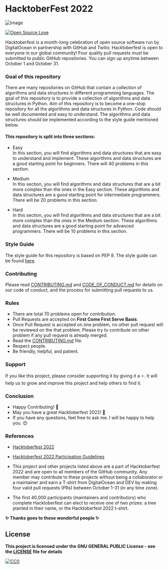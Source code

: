 #                                                    HacktoberFest 2022
![image](https://user-images.githubusercontent.com/99472914/192144059-5cd0b329-f238-474b-b475-7385eaa35d05.png)

 

[![Open Source Love](https://firstcontributions.github.io/open-source-badges/badges/open-source-v1/open-source.svg)](https://github.com/GDSC-CEC)


Hacktoberfest is a month-long celebration of open source software run by DigitalOcean in partnership with GitHub and Twilio. Hacktoberfest is open to everyone in our global community! Four quality pull requests must be submitted to public GitHub repositories. You can sign up anytime between October 1 and October 31.

### Goal of this repository
There are many repositories on GitHub that contain a collection of algorithms and data structures in different programming languages. The goal of this repository is to provide a collection of algorithms and data structures in Python. Aim of this repository is to become a one-stop repository for all the algorithms and data structures in Python. 
Code should be well documented and easy to understand. The algorithms and data structures should be implemented according to the style guide mentioned below.

#### This repository is split into three sections:
- Easy<br>
In this section, you will find algorithms and data structures that are easy to understand and implement. These algorithms and data structures are a good starting point for beginners. There will 40 problems in this section.

- Medium<br>
In this section, you will find algorithms and data structures that are a bit more complex than the ones in the Easy section. These algorithms and data structures are a good starting point for intermediate programmers. There will be 20 problems in this section.

- Hard<br>
In this section, you will find algorithms and data structures that are a bit more complex than the ones in the Medium section. These algorithms and data structures are a good starting point for advanced programmers. There will be 10 problems in this section.

### Style Guide
The style guide for this repository is based on PEP 8. The style guide can be found [here](https://www.python.org/dev/peps/pep-0008/).

### Contributing
Please read [CONTRIBUTING.md](/CONTRIBUTING.md) and [CODE_OF_CONDUCT.md](/CODE_OF_CONDUCT.md) for details on our code of conduct, and the process for submitting pull requests to us.

### Rules

* There are total 70 problems open for contribution.
* Pull Requests are accepted on **First Come First Serve Basis**.
* Once Pull Request is accepted on one problem, no other pull request will be reviewed on the that problem. Please try to contribute on other problem if any pull request is already merged.
* Read the [CONTRIBUTING.md](/CONTRIBUTING.md) file.
* Respect people.
* Be friendly, helpful, and patient.

### Support

If you like this project, please consider supporting it by giving it a ⭐️. It will help us to grow and improve this project and help others to find it.

### Conclusion

- Happy Contributing! 🎉 
- May you have a great Hacktoberfest 2022! 🎉
- If you have any questions, feel free to ask me. I will be happy to help you. 😊

### References

- [Hacktoberfest 2022](https://hacktoberfest.digitalocean.com)
- [Hacktoberfest 2022 Participation Guidelines](https://hacktoberfest.com/participation)

- This project and other projects listed above are a part of Hacktoberfest 2022 and are open to all members of the GitHub community. Any member may contribute to these projects without being a collaborator or a maintainer and earn a T-shirt from DigitalOcean and DEV by making four valid pull requests (PRs) between October 1-31 (in any time zone).

- The first 40,000 participants (maintainers and contributors) who complete Hacktoberfest can elect to receive one of two prizes: a tree planted in their name, or the Hacktoberfest 2022 t-shirt.

**✨ Thanks goes to these wonderful people ✨**

## License

**This project is licensed under the GNU GENERAL PUBLIC License - see the [LICENSE](/LICENSE) file for details**

[![CC0](https://licensebuttons.net/p/zero/1.0/88x31.png)](https://creativecommons.org/publicdomain/zero/1.0)
